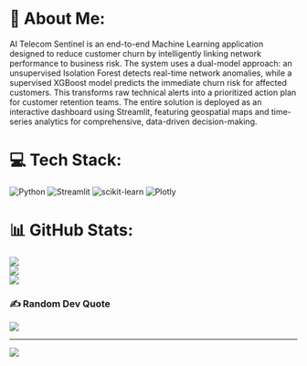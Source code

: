 # 💫 About Me:
AI Telecom Sentinel is an end-to-end Machine Learning application designed to reduce customer churn by intelligently linking network performance to business risk. The system uses a dual-model approach: an unsupervised Isolation Forest detects real-time network anomalies, while a supervised XGBoost model predicts the immediate churn risk for affected customers. This transforms raw technical alerts into a prioritized action plan for customer retention teams. The entire solution is deployed as an interactive dashboard using Streamlit, featuring geospatial maps and time-series analytics for comprehensive, data-driven decision-making.


# 💻 Tech Stack:
![Python](https://img.shields.io/badge/python-3670A0?style=plastic&logo=python&logoColor=ffdd54) ![Streamlit](https://img.shields.io/badge/Streamlit-%23FE4B4B.svg?style=plastic&logo=streamlit&logoColor=white) ![scikit-learn](https://img.shields.io/badge/scikit--learn-%23F7931E.svg?style=plastic&logo=scikit-learn&logoColor=white) ![Plotly](https://img.shields.io/badge/Plotly-%233F4F75.svg?style=plastic&logo=plotly&logoColor=white)
# 📊 GitHub Stats:
![](https://github-readme-stats.vercel.app/api?username=jeevano7&theme=dark&hide_border=false&include_all_commits=false&count_private=false)<br/>
![](https://nirzak-streak-stats.vercel.app/?user=jeevano7&theme=dark&hide_border=false)<br/>
![](https://github-readme-stats.vercel.app/api/top-langs/?username=jeevano7&theme=dark&hide_border=false&include_all_commits=false&count_private=false&layout=compact)

### ✍️ Random Dev Quote
![](https://quotes-github-readme.vercel.app/api?type=horizontal&theme=radical)

---
[![](https://visitcount.itsvg.in/api?id=jeevano7&icon=0&color=0)](https://visitcount.itsvg.in)

<!-- Proudly created with GPRM ( https://gprm.itsvg.in ) -->
